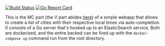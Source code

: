 [![Build Status](https://travis-ci.org/bapjiws/timezones_mc.svg?branch=master)](https://travis-ci.org/bapjiws/timezones_mc)
[![Go Report Card](https://goreportcard.com/badge/github.com/bapjiws/timezones_mc)](https://goreportcard.com/report/github.com/bapjiws/timezones_mc)

This is the MC part (the V part abides [here](https://github.com/bapjiws/timezones_v)) of a simple webapp that allows to create a list of cities with their respective local times via auto-completion. It consists of a Go server that's hooked up to an ElasticSearch service. Both are dockerized, and the entire backed can be fired up with the ```docker-compose up``` command run from the root directory.
